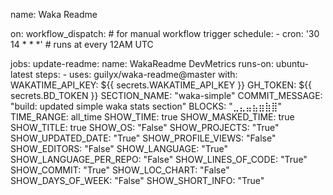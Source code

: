 name: Waka Readme

on:
  workflow_dispatch: # for manual workflow trigger
  schedule:
    - cron: '30 14 * * *' # runs at every 12AM UTC

jobs:
  update-readme:
    name: WakaReadme DevMetrics
    runs-on: ubuntu-latest
    steps:
      - uses: guilyx/waka-readme@master
        with:
          WAKATIME_API_KEY: ${{ secrets.WAKATIME_API_KEY }}
          GH_TOKEN: ${{ secrets.BD_TOKEN }}
          SECTION_NAME: "waka-simple"
          COMMIT_MESSAGE: "build: updated simple waka stats section"
          BLOCKS: "⣀⣄⣤⣦⣶⣷⣿"
          TIME_RANGE: all_time
          SHOW_TIME: true
          SHOW_MASKED_TIME: true
          SHOW_TITLE: true
          SHOW_OS: "False"
          SHOW_PROJECTS: "True"
          SHOW_UPDATED_DATE: "True"
          SHOW_PROFILE_VIEWS: "False"
          SHOW_EDITORS: "False"
          SHOW_LANGUAGE: "True"
          SHOW_LANGUAGE_PER_REPO: "False"
          SHOW_LINES_OF_CODE: "True"
          SHOW_COMMIT: "True"
          SHOW_LOC_CHART: "False"
          SHOW_DAYS_OF_WEEK: "False"
          SHOW_SHORT_INFO: "True"
    
